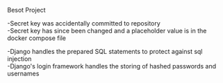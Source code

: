 Besot Project

-Secret key was accidentally committed to repository  
-Secret key has since been changed and a placeholder value is in the docker compose file  

-Django handles the prepared SQL statements to protect against sql injection  
-Django's login framework handles the storing of hashed passwords and usernames
